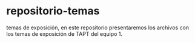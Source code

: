 # repositorio-temas
temas de exposición, en este repositorio presentaremos los archivos con los temas de exposición de TAPT del equipo 1.
